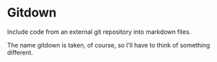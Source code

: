 Gitdown
=======

Include code from an external git repository into markdown files.

The name gitdown is taken, of course, so I'll have to think of something
different.
